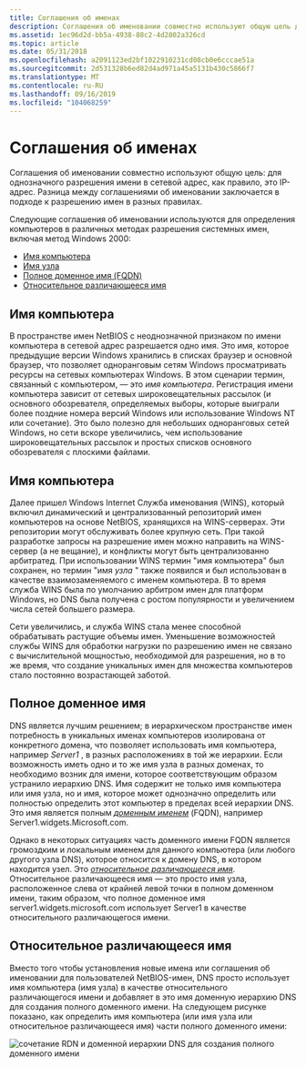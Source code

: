 ```yaml
---
title: Соглашения об именах
description: Соглашения об именовании совместно используют общую цель для однозначного разрешения имени в сетевой адрес, обычно это IP-адрес. Разница между соглашениями об именовании заключается в подходе к разрешению имен в разных правилах.
ms.assetid: 1ec96d2d-bb5a-4938-88c2-4d2802a326cd
ms.topic: article
ms.date: 05/31/2018
ms.openlocfilehash: a2091123ed2bf1022910231cd08cb0e6cccae51a
ms.sourcegitcommit: 2d531328b6ed82d4ad971a45a5131b430c5866f7
ms.translationtype: MT
ms.contentlocale: ru-RU
ms.lasthandoff: 09/16/2019
ms.locfileid: "104068259"
---
```

# <a name="naming-conventions"></a>Соглашения об именах

Соглашения об именовании совместно используют общую цель: для однозначного разрешения имени в сетевой адрес, как правило, это IP-адрес. Разница между соглашениями об именовании заключается в подходе к разрешению имен в разных правилах.

Следующие соглашения об именовании используются для определения компьютеров в различных методах разрешения системных имен, включая метод Windows 2000:

-   [Имя компьютера](#computer-name)
-   [Имя узла](#host-name)
-   [Полное доменное имя (FQDN)](#fully-qualified-domain-name)
-   [Относительное различающееся имя](#relative-distinguished-name)

## <a name="computer-name"></a>Имя компьютера

В пространстве имен NetBIOS с неоднозначной признаком по имени компьютера в сетевой адрес разрешается одно имя. Это имя, которое предыдущие версии Windows хранились в списках браузер и основной браузер, что позволяет одноранговым сетям Windows просматривать ресурсы на сетевых компьютерах Windows. В этом сценарии термин, связанный с компьютером, — это *имя компьютера*. Регистрация имени компьютера зависит от сетевых широковещательных рассылок (и основного обозревателя, определяемых выборы, которые выиграли более поздние номера версий Windows или использование Windows NT или сочетание). Это было полезно для небольших одноранговых сетей Windows, но сети вскоре увеличились, чем использование широковещательных рассылок и простых списков основного обозревателя с плоскими файлами.

## <a name="host-name"></a>Имя компьютера

Далее пришел Windows Internet Служба именования (WINS), который включил динамический и централизованный репозиторий имен компьютеров на основе NetBIOS, хранящихся на WINS-серверах. Эти репозитории могут обслуживать более крупную сеть. При такой разработке запросы на разрешение имен можно направить на WINS-сервер (а не вещание), и конфликты могут быть централизованно арбитратед. При использовании WINS термин "имя компьютера" был сохранен, но термин "имя *узла* " также появился и был использован в качестве взаимозаменяемого с именем компьютера. В то время служба WINS была по умолчанию арбитром имен для платформ Windows, но DNS была получена с ростом популярности и увеличением числа сетей большего размера.

Сети увеличились, и служба WINS стала менее способной обрабатывать растущие объемы имен. Уменьшение возможностей службы WINS для обработки нагрузки по разрешению имен не связано с вычислительной мощностью, необходимой для разрешения, но в то же время, что создание уникальных имен для множества компьютеров стало постоянно возрастающей заботой.

## <a name="fully-qualified-domain-name"></a>Полное доменное имя

DNS является лучшим решением; в иерархическом пространстве имен потребность в уникальных именах компьютеров изолирована от конкретного домена, что позволяет использовать имя компьютера, например *Server1* , в разных расположениях в той же иерархии. Если возможность иметь одно и то же имя узла в разных доменах, то необходимо возник для имени, которое соответствующим образом устранило иерархию DNS. Имя содержит не только имя компьютера или имя узла, но и имя, которое может однозначно определить или полностью определить этот компьютер в пределах всей иерархии DNS. Это имя является полным [*доменным именем*](f-gly.md) (FQDN), например Server1.widgets.Microsoft.com.

Однако в некоторых ситуациях часть доменного имени FQDN является громоздким и локальным именем для данного компьютера (или любого другого узла DNS), которое относится к домену DNS, в котором находится узел. Это [*относительное различающееся имя*](r-gly.md). Относительное различающееся имя — это просто имя узла, расположенное слева от крайней левой точки в полном доменном имени, таким образом, что полное доменное имя server1.widgets.microsoft.com использует Server1 в качестве относительного различающегося имени.

## <a name="relative-distinguished-name"></a>Относительное различающееся имя

Вместо того чтобы установления новые имена или соглашения об именовании для пользователей NetBIOS-имен, DNS просто использует имя компьютера (имя узла) в качестве относительного различающегося имени и добавляет в это имя доменную иерархию DNS для создания полного доменного имени. На следующем рисунке показано, как определить имя компьютера (или имя узла или относительное различающееся имя) части полного доменного имени:

![сочетание RDN и доменной иерархии DNS для создания полного доменного имени](images/fqdn.png)

 

 




